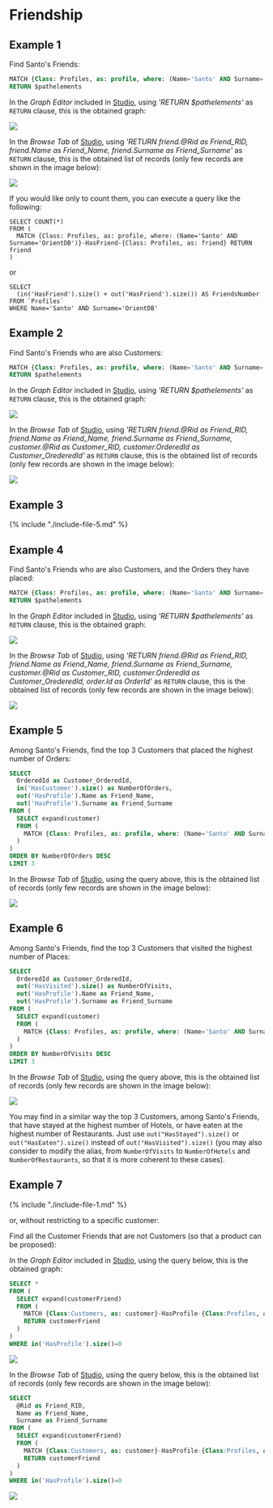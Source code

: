 
# Friendship

## Example 1

Find Santo's Friends:

```sql
MATCH {Class: Profiles, as: profile, where: (Name='Santo' AND Surname='OrientDB')}-HasFriend-{Class: Profiles, as: friend} 
RETURN $pathelements
```

In the _Graph Editor_ included in [Studio](../../../studio/README.md), using _'RETURN $pathelements'_ as `RETURN` clause, this is the obtained graph:

![](../../../images/demo-dbs/social-travel-agency/query_1_graph.png)

In the _Browse Tab_ of [Studio](../../../studio/README.md), using _'RETURN friend.@Rid as Friend_RID, friend.Name as Friend_Name, friend.Surname as Friend_Surname'_ as `RETURN` clause, this is the obtained list of records (only few records are shown in the image below):

![](../../../images/demo-dbs/social-travel-agency/query_1_browse.png)

If you would like only to count them, you can execute a query like the following:

<pre><code class="lang-sql">SELECT COUNT(*) 
FROM (
  MATCH {Class: Profiles, as: profile, where: (Name='Santo' AND Surname='OrientDB')}-HasFriend-{Class: Profiles, as: friend} RETURN friend
)
</code></pre>

or

<pre><code class="lang-sql">SELECT 
  (in('HasFriend').size() + out('HasFriend').size()) AS FriendsNumber 
FROM `Profiles` 
WHERE Name='Santo' AND Surname='OrientDB'
</code></pre>


## Example 2

Find Santo's Friends who are also Customers:

```sql
MATCH {Class: Profiles, as: profile, where: (Name='Santo' AND Surname='OrientDB')}-HasFriend-{Class: Profiles, as: friend}<-HasProfile-{class: Customers, as: customer}
RETURN $pathelements
```

In the _Graph Editor_ included in [Studio](../../../studio/README.md), using _'RETURN $pathelements'_ as `RETURN` clause, this is the obtained graph:

![](../../../images/demo-dbs/social-travel-agency/query_2_graph.png)

In the _Browse Tab_ of [Studio](../../../studio/README.md), using _'RETURN friend.@Rid as Friend_RID, friend.Name as Friend_Name, friend.Surname as Friend_Surname, customer.@Rid as Customer_RID, customer.OrderedId as Customer_OrederedId'_ as `RETURN` clause, this is the obtained list of records (only few records are shown in the image below):

![](../../../images/demo-dbs/social-travel-agency/query_2_browse.png)


## Example 3

{% include "./include-file-5.md" %}


## Example 4

Find Santo's Friends who are also Customers, and the Orders they have placed:

```sql
MATCH {Class: Profiles, as: profile, where: (Name='Santo' AND Surname='OrientDB')}-HasFriend-{Class: Profiles, as: friend}<-HasProfile-{class: Customers, as: customer}<-HasCustomer-{Class: Orders, as: order} 
RETURN $pathelements
```

In the _Graph Editor_ included in [Studio](../../../studio/README.md), using _'RETURN $pathelements'_ as `RETURN` clause, this is the obtained graph:

![](../../../images/demo-dbs/social-travel-agency/query_4_graph.png)

In the _Browse Tab_ of [Studio](../../../studio/README.md), using _'RETURN friend.@Rid as Friend_RID, friend.Name as Friend_Name, friend.Surname as Friend_Surname, customer.@Rid as Customer_RID, customer.OrderedId as Customer_OrederedId, order.Id as OrderId'_ as `RETURN` clause, this is the obtained list of records (only few records are shown in the image below):

![](../../../images/demo-dbs/social-travel-agency/query_4_browse.png)


## Example 5

Among Santo's Friends, find the top 3 Customers that placed the highest number of Orders:

```sql
SELECT 
  OrderedId as Customer_OrderedId, 
  in('HasCustomer').size() as NumberOfOrders, 
  out('HasProfile').Name as Friend_Name, 
  out('HasProfile').Surname as Friend_Surname 
FROM (
  SELECT expand(customer) 
  FROM (
    MATCH {Class: Profiles, as: profile, where: (Name='Santo' AND Surname='OrientDB')}-HasFriend-{Class: Profiles, as: friend}<-HasProfile-{class: Customers, as: customer} RETURN customer
  )
) 
ORDER BY NumberOfOrders DESC 
LIMIT 3
```

In the _Browse Tab_ of [Studio](../../../studio/README.md), using the query above, this is the obtained list of records (only few records are shown in the image below):

![](../../../images/demo-dbs/social-travel-agency/query_5_browse.png)


## Example 6

Among Santo's Friends, find the top 3 Customers that visited the highest number of Places:

```sql
SELECT 
  OrderedId as Customer_OrderedId, 
  out('HasVisited').size() as NumberOfVisits, 
  out('HasProfile').Name as Friend_Name, 
  out('HasProfile').Surname as Friend_Surname 
FROM (
  SELECT expand(customer) 
  FROM (
    MATCH {Class: Profiles, as: profile, where: (Name='Santo' AND Surname='OrientDB')}-HasFriend-{Class: Profiles, as: friend}<-HasProfile-{class: Customers, as: customer} RETURN customer
  )
) 
ORDER BY NumberOfVisits DESC 
LIMIT 3
```

In the _Browse Tab_ of [Studio](../../../studio/README.md), using the query above, this is the obtained list of records (only few records are shown in the image below):

![](../../../images/demo-dbs/social-travel-agency/query_6_browse.png)

You may find in a similar way the top 3 Customers, among Santo's Friends, that have stayed at the highest number of Hotels, or have eaten at the highest number of Restaurants. Just use `out("HasStayed").size()` or `out("HasEaten").size()` instead of `out("HasVisited").size()` (you may also consider to modify the alias, from `NumberOfVisits` to `NumberOfHotels` and `NumberOfRestaurants`, so that it is more coherent to these cases).


## Example 7

{% include "./include-file-1.md" %}

or, without restricting to a specific customer:

Find all the Customer Friends that are not Customers (so that a product can be proposed):

In the _Graph Editor_ included in [Studio](../../../studio/README.md), using the query below, this is the obtained graph:

```sql
SELECT * 
FROM (
  SELECT expand(customerFriend) 
  FROM (
    MATCH {Class:Customers, as: customer}-HasProfile-{Class:Profiles, as: profile}-HasFriend-{Class:Profiles, as: customerFriend} 
    RETURN customerFriend
  )
) 
WHERE in('HasProfile').size()=0
```

![](../../../images/demo-dbs/social-travel-agency/query_14_graph.png)

In the _Browse Tab_ of [Studio](../../../studio/README.md), using the query below, this is the obtained list of records (only few records are shown in the image below):

```sql
SELECT 
  @Rid as Friend_RID, 
  Name as Friend_Name, 
  Surname as Friend_Surname 
FROM (
  SELECT expand(customerFriend) 
  FROM (
    MATCH {Class:Customers, as: customer}-HasProfile-{Class:Profiles, as: profile}-HasFriend-{Class:Profiles, as: customerFriend} 
    RETURN customerFriend
  )
) 
WHERE in('HasProfile').size()=0
```

![](../../../images/demo-dbs/social-travel-agency/query_14_browse.png)

